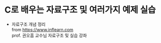 # C로 배우는 자료구조 및 여러가지 예제 실습  
  * 자료구조 개념 정리  
from https://www.inflearn.com  
prof. 권오흠 교수님 자료구조 및 실습 강좌  
